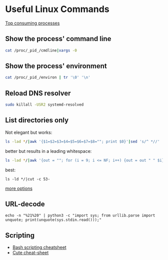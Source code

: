 # Useful Linux Commands

[Top consuming processes](cli-top-consumers.html)

## Show the process' command line

```sh
cat /proc/_pid_/cmdline|xargs -0
```

## Show the process' environment

```sh
cat /proc/_pid_/environ | tr '\0' '\n'
```

## Reload DNS resolver

```sh
sudo killall -USR2 systemd-resolved
```

## List directories only

Not elegant but works:
```sh
ls -lad */|awk '{$1=$2=$3=$4=$5=$6=$7=$8=""; print $0}'|sed 's/^ *//'
```
better but results in a leading whitespace:
```sh
ls -lad */|awk '{out = ""; for (i = 9; i <= NF; i++) {out = out " " $i}; print out}'
```
best:
```
ls -ld */|cut -c 53-
```
[more options](https://stackoverflow.com/questions/14352290/listing-only-directories-using-ls-in-bash)

## URL-decode
```
echo -n "%21%20" | python3 -c "import sys; from urllib.parse import unquote; print(unquote(sys.stdin.read()));"
```

## Scripting

* [Bash scripting cheatsheet](https://devhints.io/bash)
* [Cute cheat-sheet](https://pbs.twimg.com/media/FnBbebzaYAIkq1w?format=jpg&name=large)
